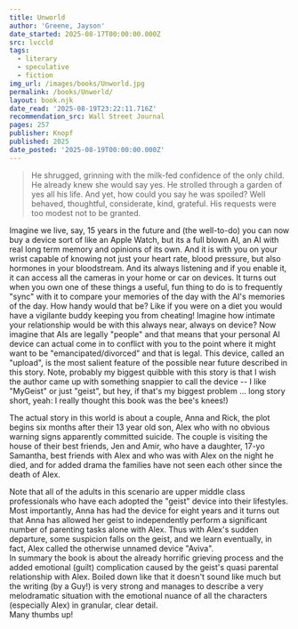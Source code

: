 ```yaml
---
title: Unworld
author: 'Greene, Jayson'
date_started: 2025-08-17T00:00:00.000Z
src: lvccld
tags:
  - literary
  - speculative
  - fiction
img_url: /images/books/Unworld.jpg
permalink: /books/Unworld/
layout: book.njk
date_read: '2025-08-19T23:22:11.716Z'
recommendation_src: Wall Street Journal
pages: 257
publisher: Knopf
published: 2025
date_posted: '2025-08-19T00:00:00.000Z'
---
```

<blockquote> He shrugged, grinning with the milk-fed confidence of the only child. He already knew she would say yes. He strolled through a garden of yes all his life. And yet, how could you say he was spoiled? Well behaved, thoughtful, considerate, kind, grateful. His requests were too modest not to be granted.
</blockquote>
Imagine we live, say, 15 years in the future and (the well-to-do) you can now buy a device sort of like an Apple Watch, but its a full blown AI, an AI with real long term memory and opinions of its own.  And it is with you on your wrist capable of knowing not just your heart rate, blood pressure, but also hormones in your bloodstream.  And its always listening and if you enable it, it can access all the cameras in your home or car on devices.  It turns out when you own one of these things a useful, fun thing to do is to frequently "sync" with it to compare your memories of the day with the AI's memories of the day.  How handy would that be? Like if you were on a diet you would have a vigilante buddy keeping you from cheating! Imagine how intimate your relationship would be with this always near, always on device? Now imagine that AIs are legally "people" and that means that your personal AI device can actual come in to conflict with you to the point where it might want to be "emancipated/divorced" and that is legal.
This device, called an "upload", is the most salient feature of the possible near future described in this story. Note, probably my biggest quibble with this story is that I wish the author came up with something snappier to call the device -- I like "MyGeist" or just "geist", but hey, if that's my biggest problem ... long story short, yeah: I really thought this book was the bee's knees!)

The actual story in this world is about a couple, Anna and Rick, the plot begins six months after their 13 year old son, Alex who with no obvious warning signs apparently committed suicide. The couple is visiting the house of their best friends, Jen and Amir, who have a daughter, 17-yo Samantha, best friends with Alex and who was with Alex on the night he died, and for added drama the families have not seen each other since the death of Alex.  

Note that all of the adults in this scenario are upper middle class professionals who have each adopted the "geist" device into their lifestyles.  Most importantly, Anna has had the device for eight years and it turns out that Anna has allowed her geist to independently perform a significant number of parenting tasks alone with Alex.  Thus with Alex's sudden departure, some suspicion falls on the geist, and we learn eventually, in fact, Alex called the otherwise unnamed device "Aviva".  
In summary the book is about the already horrific grieving process and the added emotional (guilt) complication caused by the geist's quasi parental relationship with Alex.  Boiled down like that it doesn't sound like much but the writing (by a Guy!) is very strong and manages to describe a very melodramatic situation with the emotional nuance of all the characters (especially Alex) in granular, clear detail.  
Many thumbs up!

<!--
* <span meta="1@2025-08-17T15:06:37.137Z"></span> When I finally dropped the bomb—Don’t forget dinner tonight at Jen and Amir’s—he was halfway through his coffee, pacing back and forth behind the kitchen island. “Oh, god,” he groaned, sinking onto a barstool, rubbing his face like he was trying to scrub away that reaction.

* <span meta="3@2025-08-17T15:43:24.245Z"></span> Chapter 1: Anna - she is divorcing Rick - she has a flashback to her son Alex and a VR game "Unworld".

* <span meta="25@2025-08-18T04:12:09.035Z"></span> (so I was wrong about divorcing Rick, shes trying to prevent her implant from divorcing her!) “I—I have something to tell you,” I began. She waited. “I went to see a lawyer. This morning.” Still nothing. “To see what my options were,” I added. Then, when she still remained silent, added: “To prevent you from leaving.” If she could have cocked an eyebrow, she would have. “And?”

* <span meta="31@2025-08-18T04:23:56.105Z"></span> (Carolyn now we know about emancipated uploads) Every time I swallowed the drops, I felt like a woman from some nineteenth-century salon, holding séances and communing with the imagined dead. My life, up until now, resembled a series of torched bridges, with all the people left behind on each island coughing and spluttering, never to see me again. I’d been settled on this particular island for a decade, which, I see now, is right about when the old demons start reawakening. 

* <span meta="35@2025-08-18T05:06:00.801Z"></span> (I assume this is the upload from the anna chapter) “Hello,” she said. The voice tickled my ear and made me jump, and for just a moment, everyone’s medieval fears about uploads made visceral sense to me. I resisted the impulse to swat at my ear, distracting myself instead by moving my big toes up and down in my shoes. My feet felt a continent away. My hand stayed at my side. “Who are you?” “My name is…,” she said, then stopped. “Call me Aviva.” “How did you find me, Aviva?” I tried to keep my voice curious, conversational.

* <span meta="39@2025-08-18T05:09:45.991Z"></span> She interrupted me, protesting for more details, but I waved her away. As it turned out, there was just no way to be interesting and an addict. Although Lord knows the idiosyncratic recovery group I joined tried its hardest to be. Self-styled anarchists and overcompensating autodidacts of every unimaginable stripe, united only by our hatred and loathing of conventional group dynamics and our commitment to only one steadfast rule: no more using.

* <span meta="48@2025-08-18T14:12:01.163Z"></span> (about Aviva's memories of Alex's death) At that moment, I understood several things about upload consciousness in rapid succession. Her intelligence wasn’t able to filter out or compartmentalize grief. She had no neurochemical responses flooding in to numb her pain, to soften its impact. A mind was eternal, unforgiving; a brain was a soft, plump cushion. Loss needed a brain. My pedantic mind stopped to scribble this insight somewhere, in case I might use it in a future class.

* <span meta="69@2025-08-19T16:13:27.448Z"></span> “Monkeys can’t plan.” Actually, it was chimpanzees; I had a hard time telling my primates apart. You could teach a chimp to drive a car, the teacher said—how my teacher knew this to be true, I have no idea, but he insisted on the point. You could demonstrate to the chimp the accelerator meant go, and the brake meant stop. You could even teach it to steer the car left and right, to avoid obstacles. But you could never explain to the chimpanzee how to drive up to a red light and stop at the intersection. The peculiarity of the distinction appealed to me. The minute they saw that red light, no matter how far away they were, they just stopped, cold. It didn’t matter if they were right under the signal or a quarter mile away.

* <span meta="77@2025-08-19T21:22:11.716Z"></span> He shrugged, grinning with the milk-fed confidence of the only child. He already knew she would say yes. He strolled through a garden of yes all his life. And yet, how could you say he was spoiled? Well behaved, thoughtful, considerate, kind, grateful. His requests were too modest not to be granted.

-->
